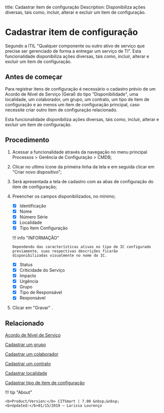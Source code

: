 title: Cadastrar item de configuração
Description: Disponibiliza ações diversas, tais como, incluir, alterar e excluir um item de configuração. 

# Cadastrar item de configuração
Segundo a ITIL "Qualquer componente ou outro ativo de serviço que precise ser gerenciado de forma a entregar um serviço de TI".
Esta funcionalidade disponibiliza ações diversas, tais como, incluir, alterar e excluir um item de configuração.

Antes de começar
--------------------

Para registrar itens de configuração é necessário o cadastro prévio de um Acordo
de Nível de Serviço (Geral) do tipo "Disponibilidade", uma localidade, um
colaborador, um grupo, um contrato, um tipo de item de configuração e ao menos
um item de configuração principal, caso necessite criar outro item de
configuração relacionado.

Esta funcionalidade disponibiliza ações diversas, tais como, incluir, alterar e
excluir um item de configuração.

Procedimento
----------------

1.  Acessar a funcionalidade através da navegação no menu principal Processos \>
    Gerência de Configuração \> CMDB;

2.  Clicar no ultimo ícone da primeira linha da tela e em seguida clicar em
    "Criar novo dispositivo";

3.  Será apresentada a tela de cadastro com as abas de configuração do item de
    configuração;

4.  Preencher os campos disponibilizados, no mínimo;

    * [x] Identificação
    * [x] Nome
    * [x] Número Série
    * [x] Localidade 
    * [x] Tipo Item Configuração
    
    !!! info "INFORMAÇÃO"
    
        Dependendo das características ativas no tipo de IC configurado previamente, suas respectivas descrições ficarão                   disponibilizadas visualmente no nome do IC. 
    
    * [x] Status
    * [x] Criticidade do Serviço
    * [x] Impacto
    * [x] Urgência
    * [x] Grupo
    * [x] Tipo de Responsável
    * [x] Responsável
    
5.  Clicar em "Gravar" .

Relacionado
----------------

[Acordo de Nível de Serviço](/pt-br/citsmart-7/processes/service-level/use/service-level-agreement.html)

[Cadastrar um grupo](/pt-br/citsmart-7/initial-settings/access-settings/user/register-groups.html)

[Cadastrar um colaborador](/pt-br/citsmart-7/initial-settings/access-settings/user/register-employee.html)

[Cadastrar um contrato](/pt-br/citsmart-7/additional-features/contract-management/use/register-contract.html)

[Cadastrar localidade](/pt-br/citsmart-7/platform-administration/region-and-language/register-locations.html)

[Cadastrar tipo de item de configuração](/pt-br/citsmart-7/processes/configuration/configuration/register-type-ic.html)

!!! tip "About"

    <b>Product/Version:</b> CITSmart | 7.00 &nbsp;&nbsp;
    <b>Updated:</b>01/15/2019 – Larissa Lourenço

